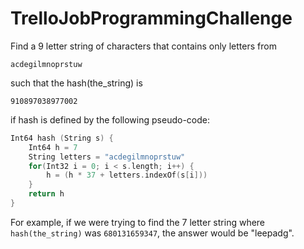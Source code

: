 # TrelloJobProgrammingChallenge

Find a 9 letter string of characters that contains only letters from

```
acdegilmnoprstuw
```

such that the hash(the_string) is

```
910897038977002
```

if hash is defined by the following pseudo-code:

```cpp
Int64 hash (String s) {
    Int64 h = 7
    String letters = "acdegilmnoprstuw"
    for(Int32 i = 0; i < s.length; i++) {
        h = (h * 37 + letters.indexOf(s[i]))
    }
    return h
}
```

For example, if we were trying to find the 7 letter string where `hash(the_string)` was `680131659347`, the answer would be "leepadg".
